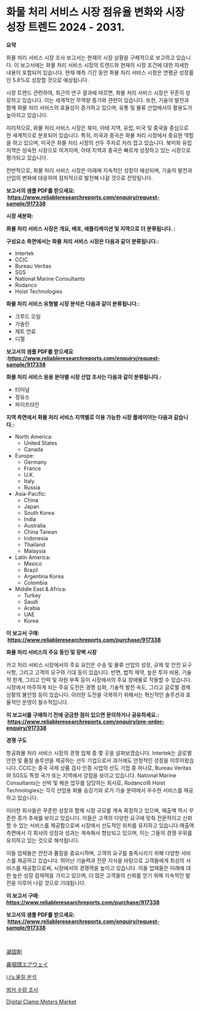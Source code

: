 <p><h1>화물 처리 서비스 시장 점유율 변화와 시장 성장 트렌드 2024 - 2031.</h1></p><p><strong>요약</strong></p>
<p><p>화물 처리 서비스 시장 조사 보고서는 현재의 시장 상황을 구체적으로 보고하고 있습니다. 이 보고서에는 화물 처리 서비스 시장의 트렌드와 현재의 시장 조건에 대한 자세한 내용이 포함되어 있습니다. 현재 예측 기간 동안 화물 처리 서비스 시장은 연평균 성장률인 5.8%로 성장할 것으로 예상됩니다.</p><p>시장 트렌드 관련하여, 최근의 연구 결과에 따르면, 화물 처리 서비스 시장은 꾸준히 성장하고 있습니다. 이는 세계적인 무역량 증가와 관련이 있습니다. 또한, 기술의 발전과 함께 화물 처리 서비스의 효율성이 증가하고 있으며, 유통 및 물류 산업에서의 활용도가 높아지고 있습니다.</p><p>지리적으로, 화물 처리 서비스 시장은 북미, 아태 지역, 유럽, 미국 및 중국을 중심으로 전 세계적으로 분포되어 있습니다. 특히, 미국과 중국은 화물 처리 시장에서 중요한 역할을 하고 있으며, 미국은 화물 처리 시장의 선두 주자로 자리 잡고 있습니다. 북미와 유럽 지역은 성숙한 시장으로 여겨지며, 아태 지역과 중국은 빠르게 성장하고 있는 시장으로 평가되고 있습니다.</p><p>전반적으로, 화물 처리 서비스 시장은 미래에 지속적인 성장이 예상되며, 기술의 발전과 산업의 변화에 대응하여 점차적으로 발전해 나갈 것으로 전망됩니다.</p></p>
<p><strong>보고서의 샘플 PDF를 받으세요: &nbsp;<a href="https://www.reliableresearchreports.com/enquiry/request-sample/917338">https://www.reliableresearchreports.com/enquiry/request-sample/917338</a></strong></p>
<p><strong>시장 세분화:</strong></p>
<p><strong> 화물 처리 서비스 시장은 개요, 배포, 애플리케이션 및 지역으로 더 분류됩니다. :</strong></p>
<p><strong>구성요소 측면에서는 화물 처리 서비스 시장은 다음과 같이 분류됩니다.:</strong></p>
<p><ul><li>Intertek</li><li>CCIC</li><li>Bureau Veritas</li><li>SGS</li><li>National Marine Consultants</li><li>Rodanco</li><li>Hoist Technologies</li></ul></p>
<p><strong> 화물 처리 서비스 유형별 시장 분석은 다음과 같이 분류됩니다.:</strong></p>
<p><ul><li>크루드 오일</li><li>가솔린</li><li>제트 연료</li><li>디젤</li></ul></p>
<p><strong>보고서의 샘플 PDF를 받으세요 :<a href="https://www.reliableresearchreports.com/enquiry/request-sample/917338">https://www.reliableresearchreports.com/enquiry/request-sample/917338</a></strong></p>
<p><strong> 화물 처리 서비스 응용 분야별 시장 산업 조사는 다음과 같이 분류됩니다.:</strong></p>
<p><ul><li>터미널</li><li>정유소</li><li>파이프라인</li></ul></p>
<p><strong>지역 측면에서 화물 처리 서비스 지역별로 이용 가능한 시장 플레이어는 다음과 같습니다.:</strong></p>
<p><ul>
    <li>
        North America:
        <ul>
            <li>United States</li>
            <li>Canada</li>
        </ul>
    </li>
    <li>
        Europe:
        <ul>
            <li>Germany</li>
            <li>France</li>
            <li>U.K.</li>
            <li>Italy</li>
            <li>Russia</li>
        </ul>
    </li>
    <li>
        Asia-Pacific:
        <ul>
            <li>China</li>
            <li>Japan</li>
            <li>South Korea</li>
            <li>India</li>
            <li>Australia</li>
            <li>China Taiwan</li>
            <li>Indonesia</li>
            <li>Thailand</li>
            <li>Malaysia</li>
        </ul>
    </li>
    <li>
        Latin America:
        <ul>
            <li>Mexico</li>
            <li>Brazil</li>
            <li>Argentina Korea</li>
            <li>Colombia</li>
        </ul>
    </li>
    <li>
        Middle East & Africa:
        <ul>
            <li>Turkey</li>
            <li>Saudi</li>
            <li>Arabia</li>
            <li>UAE</li>
            <li>Korea</li>
        </ul>
    </li>
    </ul></p>
<p><strong>이 보고서 구매: &nbsp;<a href="https://www.reliableresearchreports.com/purchase/917338">https://www.reliableresearchreports.com/purchase/917338</a></strong></p>
<p><strong>화물 처리 서비스의 주요 동인 및 장벽 시장</strong></p>
<p><p>카고 처리 서비스 시장에서의 주요 요인은 수송 및 물류 산업의 성장, 규제 및 안전 요구 사항, 그리고 고객의 요구와 기대 등이 있습니다. 반면, 법적 제약, 높은 투자 비용, 기술적 한계, 그리고 인력 및 자원 부족 등이 시장에서의 주요 장애물로 작용할 수 있습니다. 시장에서 마주하게 되는 주요 도전은 경쟁 심화, 기술적 발전 속도, 그리고 글로벌 경제 상황의 불안정 등이 있습니다. 이러한 도전을 극복하기 위해서는 혁신적인 솔루션과 효율적인 운영이 필수적입니다.</p></p>
<p><strong>이 보고서를 구매하기 전에 궁금한 점이 있으면 문의하거나 공유하세요.: &nbsp;<a href="https://www.reliableresearchreports.com/enquiry/pre-order-enquiry/917338">https://www.reliableresearchreports.com/enquiry/pre-order-enquiry/917338</a></strong></p>
<p><strong>경쟁 구도</strong></p>
<p><p>항공화물 처리 서비스 시장의 경쟁 업체 중 몇 곳을 살펴보겠습니다. Intertek는 글로벌 안전 및 품질 솔루션을 제공하는 선두 기업으로서 과거에도 안정적인 성장을 이루어왔습니다. CCIC는 중국 국제 상품 검사 인증 사업의 선도 기업 중 하나로, Bureau Veritas와 SGS도 특정 국가 또는 지역에서 강점을 보이고 있습니다. National Marine Consultants는 선박 및 해운 업무를 담당하는 회사로, Rodanco와 Hoist Technologies는 각각 산업용 화물 승강기와 로거 기술 분야에서 우수한 서비스를 제공하고 있습니다.</p><p>이러한 회사들은 꾸준한 성장과 함께 시장 규모를 계속 확장하고 있으며, 매출액 역시 꾸준한 증가 추세를 보이고 있습니다. 이들은 고객의 다양한 요구에 맞춰 전문적이고 신뢰할 수 있는 서비스를 제공함으로써 시장에서 선도적인 위치를 유지하고 있습니다.매출액 측면에서 각 회사의 성장과 성과는 계속해서 향상되고 있으며, 이는 그들의 경쟁 우위를 유지하고 있는 것으로 해석됩니다.</p><p>이들 업체들은 안전과 품질을 중요시하며, 고객의 요구를 충족시키기 위해 다양한 서비스를 제공하고 있습니다. 뛰어난 기술력과 전문 지식을 바탕으로 고객들에게 최상의 서비스를 제공함으로써, 시장에서의 경쟁력을 높이고 있습니다. 이들 업체들은 미래에 대한 높은 성장 잠재력을 가지고 있으며, 더 많은 고객들의 신뢰를 얻기 위해 지속적인 발전을 이루어 나갈 것으로 기대됩니다.</p></p>
<p><strong>이 보고서 구매: &nbsp; <a href="https://www.reliableresearchreports.com/purchase/917338">https://www.reliableresearchreports.com/purchase/917338</a></strong></p>
<p><strong>보고서의 샘플 PDF를 받으세요: &nbsp;<a href="https://www.reliableresearchreports.com/enquiry/request-sample/917338">https://www.reliableresearchreports.com/enquiry/request-sample/917338</a></strong><strong></strong></p>
<p>&nbsp;</p>
<p><p><a href="https://github.com/cnnriuez22368/Market-Research-Report-List-1/blob/main/7109742183240.md">凝固剤</a></p><p><a href="https://github.com/zekaoe592392/Market-Research-Report-List-1/blob/main/6571310183239.md">鼻咽頭エアウェイ</a></p><p><a href="https://github.com/crfsywufhm81415/Market-Research-Report-List-1/blob/main/6920618183294.md">나노물질 분석</a></p><p><a href="https://github.com/vs10l4sfg5c/Market-Research-Report-List-1/blob/main/3834213183295.md">벙커 수량 조사</a></p><p><a href="https://github.com/kathiaseamanalvaradovlprc2h/Market-Research-Report-List-1/blob/main/digital-clamp-meters-market.md">Digital Clamp Meters Market</a></p></p>